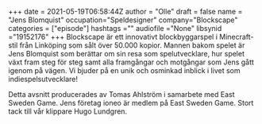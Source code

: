 +++ 
date = 2021-05-19T06:58:44Z
author = "Olle"
draft = false
name = "Jens Blomquist"
occupation="Speldesigner"
company="Blockscape"
categories = ["episode"]
hashtags =""
audiofile ="None"
libsynid ="19152176"
+++
Blockscape är ett innovativt blockbyggarspel i Minecraft-stil från Linköping som sålt över 50.000 kopior. Mannen bakom spelet är Jens Blomquist som berättar om sin resa som spelutvecklare, hur spelet växt fram steg för steg samt alla framgångar och motgångar som Jens gått igenom på vägen. Vi bjuder på en unik och osminkad inblick i livet som indiespelsutvecklare!

Detta avsnitt producerades av Tomas Ahlström i samarbete med East Sweden Game. Jens företag ioneo är medlem på East Sweden Game. Stort tack till vår klippare Hugo Lundgren.